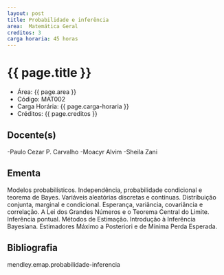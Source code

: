 ```yaml
---
layout: post
title: Probabilidade e inferência
area:  Matemática Geral
creditos: 3
carga horaria: 45 horas
---
```


# {{ page.title }}

- Área: {{ page.area }}
- Código: MAT002
- Carga Horária: {{ page.carga-horaria }}
- Créditos: {{ page.creditos }}

## Docente(s) 

-Paulo Cezar P. Carvalho
-Moacyr Alvim
-Sheila Zani

## Ementa

Modelos probabilísticos. Independência, probabilidade condicional e
teorema de Bayes. Variáveis aleatórias discretas e contínuas.
Distribuição conjunta, marginal e condicional. Esperança, variância,
covariância e correlação. A Lei dos Grandes Números e o Teorema
Central do Limite. Inferência pontual. Métodos de Estimação.
Introdução à Inferência Bayesiana. Estimadores Máximo a Posteriori e
de Mínima Perda Esperada.

## Bibliografia

mendley.emap.probabilidade-inferencia

